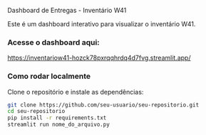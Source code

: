  Dashboard de Entregas - Inventário W41

Este é um dashboard interativo para visualizar o inventário W41.

### Acesse o dashboard aqui:
https://inventariow41-hozck78pxrqqhrdq4d7fvg.streamlit.app/

### Como rodar localmente
Clone o repositório e instale as dependências:

```bash
git clone https://github.com/seu-usuario/seu-repositorio.git
cd seu-repositorio
pip install -r requirements.txt
streamlit run nome_do_arquivo.py
